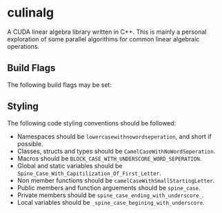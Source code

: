 # culinalg

A CUDA linear algebra library written in C++. This is mainly a personal exploration of some parallel
algorithms for common linear algebraic operations.

## Build Flags

The following build flags may be set:

## Styling

The following code styling conventions should be followed:

* Namespaces should be `lowercasewithnowordseperation`, and short if possible.
* Classes, structs and types should be `CamelCaseWithNoWordSeperation`.
* Macros should be `BLOCK_CASE_WITH_UNDERSCORE_WORD_SEPERATION`.
* Global and static variables should be `Spine_Case_With_Capitilization_Of_First_Letter`.
* Non member functions should be `camelCaseWithSmallStartingLetter`.
* Public members and function arguements should be `spine_case`.
* Private members should be `spine_case_ending_with_underscore_`.
* Local variables should be `_spine_case_begining_with_underscore`.
